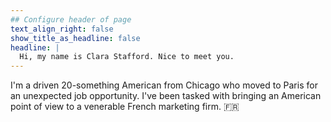 ```yaml
---
## Configure header of page
text_align_right: false
show_title_as_headline: false
headline: |
  Hi, my name is Clara Stafford. Nice to meet you.
---
```


<!-- this is a subheadline -->
I'm a driven 20-something American from Chicago who moved to Paris for an unexpected job opportunity. I've been tasked with bringing an American point of view to a venerable French marketing firm. :fr:
